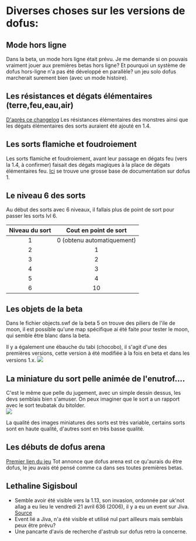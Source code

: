 # Diverses choses sur les versions de dofus:

## Mode hors ligne
Dans la beta, un mode hors ligne était prévu.
Je me demande si on pouvais vraiment jouer aux premières betas hors ligne? Et pourquoi un système de dofus hors-ligne n'a pas été développé en parallèle? un jeu solo dofus marcherait surement bien (avec un mode histoire).

## Les résistances et dégats élémentaires (terre,feu,eau,air)
[D'après ce changelog](https://forums.jeuxonline.info/sujet/422458/mise-a-jour-du-15-12) Les résistances élémentaires des monstres ainsi que les dégats élémentaires des sorts auraient été ajouté en 1.4.

## Les sorts flamiche et foudroiement
Les sorts flamiche et foudroiement, avant leur passage en dégats feu (vers la 1.4, à confirmer) faisait des dégats magiques à la place de dégats élémentaires feu. 
[Ici](https://web.archive.org/web/20041129153944/http://magoliroub2.online.fr/logitheque/Dofus/dofus_bdd.PDF) se trouve une grosse base de documentation sur dofus 1.

## Le niveau 6 des sorts
Au début des sorts avec 6 niveaux, il fallais plus de point de sort pour passer les sorts lvl 6.  
  
| Niveau du sort | Cout en point de sort |
|:--------------:|:---------------------:|
| 1 | 0 (obtenu automatiquement) |
|2 | 1 |
|3 | 2 |
|4 | 3 |
|5 | 4 |
|6 | 10 |

## Les objets de la beta
Dans le fichier objects.swf de la beta 5 on trouve des piliers de l'ile de moon, 
il est possible qu'une map spécifique ai été faite pour tester le moon, qui semble être blanc dans la beta.

Il y a également une ébauche du tabi (chocobo), il s'agit d'une des premières versions, cette version à été modifiée à la fois en beta et dans les versions 1.x.
![](./resources/autres/tabi.bmp)


## La miniature du sort pelle animée de l'enutrof....
C'est le même que pelle du jugement, avec un simple dessin dessus, les devs semblais bien s'amuser. 
On peux imaginer que le sort a un rapport avec le sort teubatak du bitolder.  
![](./resources/autres/pelleanimee.png)

La qualité des images miniatures des sorts est très variable, certains sorts sont en haute qualité, d'autres sont en très basse qualité.



## Les débuts de dofus arena
[Premier lien du jeu](https://www.dofus.com/fr/forum/1750-dofus/21176-dofus-arena)
Tot annonce que dofus arena est ce qu'aurais du être dofus, le jeu avais été pensé comme ca dans ses toutes premières betas.

## Lethaline  Sigisboul

- Semble avoir été visible vers la 1.13, son invasion, ordonnée par uk'not allag a eu lieu le vendredi 21 avril 636  (2006), il y  a eu un event sur Jiva. [Source](https://dofus-rp.fandom.com/fr/wiki/Uk%27Not%27Allag)
- Event lié a Jiva, n'a été visible et utilisé nul part ailleurs mais semblais peux être prévu?
- Une pancarte d'avis de recherche d'astrub sur dofus retro la concerne.


